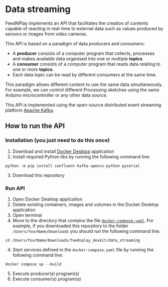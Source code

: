 # Data streaming

FeedNPlay implements an API that facilitates the creation of contents capable of reacting in real-time to external data such as values produced by sensors or images from video cameras.

This API is based on a paradigm of data producers and consumers:

- A **producer** consists of a computer program that collects, processes and makes available data organised into one or multiple **topics**.
- A **consumer** consists of a computer program that reads data relating to one or more **topics**.
- Each data topic can be read by different consumers at the same time.

This paradigm allows different content to use the same data simultaneously. For example, we can control different Processing sketches using the same Arduino microcontroller or any other data source.

This API is implemented using the open-source distributed event streaming platform [Apache Kafka](https://kafka.apache.org).

## How to run the API

### Installation (you just need to do this once)

1. Download and install [Docker Desktop](https://www.docker.com/products/docker-desktop/) application
2. Install required Python libs by running the following command line:
```console
python -m pip install confluent-kafka opencv-python pyserial
```
3. Download this repository

### Run API

1. Open Docker Desktop application
2. Delete existing containers, images and volumes in the Docker Desktop application
3. Open terminal
4. Move to the directory that contains the file [`docker-compose.yaml`](docker-compose.yaml). For example, if you downloaded this repository to the folder `/Users/YourName/Downloads` you should run the following command line:
```console
cd /Users/YourName/Downloads/feednplay_devkit/data_streaming
```
4. Start services defined in the `docker-compose.yaml` file by running the following command line:
```console
docker compose up --build
```
5. Execute producer(s) program(s)
6. Execute consumer(s) program(s)